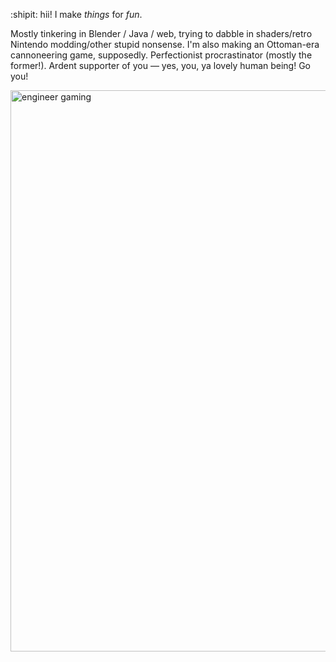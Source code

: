 :shipit: hii! I make _things_ for _fun_.

Mostly tinkering in Blender / Java / web, trying to dabble in shaders/retro Nintendo modding/other stupid nonsense. I'm also making an Ottoman-era cannoneering game, supposedly. Perfectionist procrastinator (mostly the former!). Ardent supporter of you — yes, you, ya lovely human being! Go you!
<p align:"center">
<img width="898" alt="engineer gaming" src="https://github.com/PocketRice/pocketrice/assets/79682953/3a448f09-89e0-490a-9afc-3807ce21804f">
</p>

